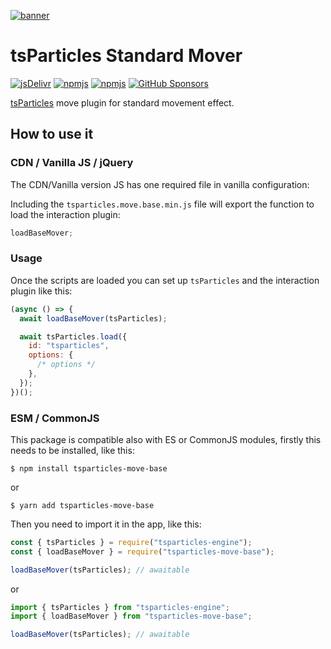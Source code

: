 [![banner](https://particles.js.org/images/banner2.png)](https://particles.js.org)

# tsParticles Standard Mover

[![jsDelivr](https://data.jsdelivr.com/v1/package/npm/tsparticles-move-base/badge)](https://www.jsdelivr.com/package/npm/tsparticles-move-base)
[![npmjs](https://badge.fury.io/js/tsparticles-move-base.svg)](https://www.npmjs.com/package/tsparticles-move-base)
[![npmjs](https://img.shields.io/npm/dt/tsparticles-move-base)](https://www.npmjs.com/package/tsparticles-move-base) [![GitHub Sponsors](https://img.shields.io/github/sponsors/matteobruni)](https://github.com/sponsors/matteobruni)

[tsParticles](https://github.com/matteobruni/tsparticles) move plugin for standard movement effect.

## How to use it

### CDN / Vanilla JS / jQuery

The CDN/Vanilla version JS has one required file in vanilla configuration:

Including the `tsparticles.move.base.min.js` file will export the function to load the interaction plugin:

```javascript
loadBaseMover;
```

### Usage

Once the scripts are loaded you can set up `tsParticles` and the interaction plugin like this:

```javascript
(async () => {
  await loadBaseMover(tsParticles);

  await tsParticles.load({
    id: "tsparticles",
    options: {
      /* options */
    },
  });
})();
```

### ESM / CommonJS

This package is compatible also with ES or CommonJS modules, firstly this needs to be installed, like this:

```shell
$ npm install tsparticles-move-base
```

or

```shell
$ yarn add tsparticles-move-base
```

Then you need to import it in the app, like this:

```javascript
const { tsParticles } = require("tsparticles-engine");
const { loadBaseMover } = require("tsparticles-move-base");

loadBaseMover(tsParticles); // awaitable
```

or

```javascript
import { tsParticles } from "tsparticles-engine";
import { loadBaseMover } from "tsparticles-move-base";

loadBaseMover(tsParticles); // awaitable
```
